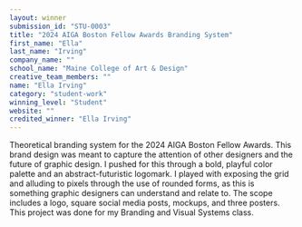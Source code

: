 ```yaml
---
layout: winner
submission_id: "STU-0003"
title: "2024 AIGA Boston Fellow Awards Branding System"
first_name: "Ella"
last_name: "Irving"
company_name: ""
school_name: "Maine College of Art & Design"
creative_team_members: ""
name: "Ella Irving"
category: "student-work"
winning_level: "Student"
website: ""
credited_winner: "Ella Irving"
---
```


Theoretical branding system for the 2024 AIGA Boston Fellow Awards. This brand design was meant to capture the attention of other designers and the future of graphic design. I pushed for this through a bold, playful color palette and an abstract-futuristic logomark. I played with exposing the grid and alluding to pixels through the use of rounded forms, as this is something graphic designers can understand and relate to. The scope includes a logo, square social media posts, mockups, and three posters. This project was done for my Branding and Visual Systems class.
